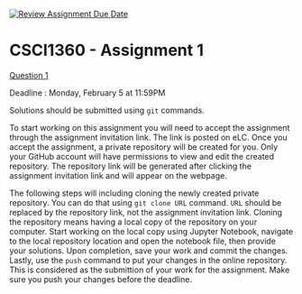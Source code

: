 [![Review Assignment Due Date](https://classroom.github.com/assets/deadline-readme-button-24ddc0f5d75046c5622901739e7c5dd533143b0c8e959d652212380cedb1ea36.svg)](https://classroom.github.com/a/bEtRW50-)
# CSCI1360 - Assignment 1

[Question 1](question1.ipynb)

Deadline : Monday, February 5 at 11:59PM

Solutions should be submitted using `git` commands.

To start working on this assignment you will need to accept the assignment through the assignment invitation link. The link is posted on eLC. Once you accept the assignment, a private repository will be created for you. Only your GitHub account will have permissions to view and edit the created repository. The repository link will be generated after clicking the assignment invitation link and will appear on the webpage.

The following steps will including cloning the newly created private repository. You can do that using `git clone URL` command. `URL` should be replaced by the repository link, not the assignment invitation link. Cloning the repository means having a local copy of the repository on your computer. Start working on the local copy using Jupyter Notebook, navigate to the local repository location and open the notebook file, then provide your solutions. Upon completion, save your work and commit the changes. Lastly, use the `push` command to put your changes in the online repository. This is considered as the submittion of your work for the assignment. Make sure you push your changes before the deadline.

